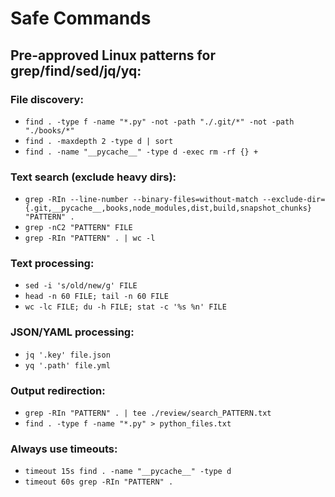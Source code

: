 # Safe Commands

## Pre-approved Linux patterns for grep/find/sed/jq/yq:

### File discovery:
- `find . -type f -name "*.py" -not -path "./.git/*" -not -path "./books/*"`
- `find . -maxdepth 2 -type d | sort`
- `find . -name "__pycache__" -type d -exec rm -rf {} +`

### Text search (exclude heavy dirs):
- `grep -RIn --line-number --binary-files=without-match --exclude-dir={.git,__pycache__,books,node_modules,dist,build,snapshot_chunks} "PATTERN" .`
- `grep -nC2 "PATTERN" FILE`
- `grep -RIn "PATTERN" . | wc -l`

### Text processing:
- `sed -i 's/old/new/g' FILE`
- `head -n 60 FILE; tail -n 60 FILE`
- `wc -lc FILE; du -h FILE; stat -c '%s %n' FILE`

### JSON/YAML processing:
- `jq '.key' file.json`
- `yq '.path' file.yml`

### Output redirection:
- `grep -RIn "PATTERN" . | tee ./review/search_PATTERN.txt`
- `find . -type f -name "*.py" > python_files.txt`

### Always use timeouts:
- `timeout 15s find . -name "__pycache__" -type d`
- `timeout 60s grep -RIn "PATTERN" .`
